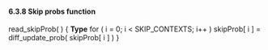 #### 6.3.8 Skip probs function

<div class="syntax">
read_skipProb( ) {                                                    <b>Type</b>
    for ( i = 0; i < SKIP_CONTEXTS; i++ )
        skipProb[ i ]  = diff_update_prob( skipProb[ i ] )
}

</div>
